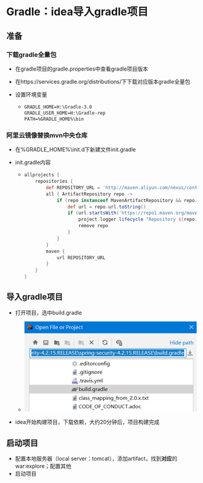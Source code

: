 # Gradle：idea导入gradle项目



## 准备

### 下载gradle全量包

* 在gradle项目的gradle.properties中查看gradle项目版本

* 在https://services.gradle.org/distributions/下下载对应版本gradle全量包

* 设置环境变量

  * ```
    GRADLE_HOME=H:\Gradle-3.0
    GRADLE_USER_HOME=H:\Gradle-rep
    PATH=%GRADLE_HOME%\bin
    ```

### 阿里云镜像替换mvn中央仓库

* 在%GRADLE_HOME%\init.d下新建文件init.gradle

* init.gradle内容

  * ```gradle
    allprojects {
        repositories {
            def REPOSITORY_URL = 'http://maven.aliyun.com/nexus/content/groups/public/'
            all { ArtifactRepository repo ->
                if (repo instanceof MavenArtifactRepository && repo.url != null) {
                    def url = repo.url.toString()
                    if (url.startsWith('https://repo1.maven.org/maven2') || url.startsWith('https://jcenter.bintray.com/')) {
                        project.logger.lifecycle "Repository ${repo.url} replaced by $REPOSITORY_URL."
                        remove repo
                    }
                }
            }
            maven {
                url REPOSITORY_URL
            }
        }
    }
    ```



## 导入gradle项目

* 打开项目，选中build.gradle
  * ![avatar](图片引用\Snipaste_2020-05-09_16-19-10.png)

* idea开始构建项目，下载依赖，大约20分钟后，项目构建完成



## 启动项目

* 配置本地服务器（local server：tomcat），添加artifact，找到**对应**的war:explore；配置其他
* 启动项目

